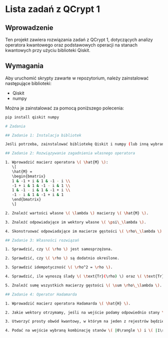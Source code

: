 # Lista zadań z QCrypt 1

## Wprowadzenie

Ten projekt zawiera rozwiązania zadań z QCrypt 1, dotyczących analizy operatora kwantowego oraz podstawowych operacji na stanach kwantowych przy użyciu biblioteki Qiskit.

## Wymagania

Aby uruchomić skrypty zawarte w repozytorium, należy zainstalować następujące biblioteki:
- Qiskit
- numpy

Można je zainstalować za pomocą poniższego polecenia:
```bash
pip install qiskit numpy

# Zadania

## Zadanie 1: Instalacja bibliotek

Jeśli potrzeba, zainstalować bibliotekę Qiskit i numpy (lub inną wybraną).

## Zadanie 2: Rozwiązywanie zagadnienia własnego operatora

1. Wprowadzić macierz operatora \( \hat{M} \):
   \[
   \hat{M} =
   \begin{bmatrix}
   1 & -1 + i & 1 & -1 - i \\
   -1 + i & 1 & -1 - i & 1 \\
   1 & -1 - i & 1 & -1 + i \\
   -1 - i & 1 & -1 + i & 1
   \end{bmatrix}
   \]

2. Znaleźć wartości własne \( \lambda \) macierzy \( \hat{M} \).

3. Znaleźć odpowiadające im wektory własne \( \psi\_\lambda \).

4. Skonstruować odpowiadające im macierze gęstości \( \rho\_\lambda \).

## Zadanie 3: Własności rozwiązań

1. Sprawdzić, czy \( \rho \) jest samosprzężona.

2. Sprawdzić, czy \( \rho \) są dodatnio określone.

3. Sprawdzić idempotyczność \( \rho^2 = \rho \).

4. Sprawdzić, ile wynoszą ślady \( \text{Tr}(\rho) \) oraz \( \text{Tr}(\rho^2) \). Co to oznacza?

5. Znaleźć sumę wszystkich macierzy gęstości \( \sum \rho\_\lambda \).

## Zadanie 4: Operator Hadamarda

1. Wprowadzić macierz operatora Hadamarda \( \hat{H} \).

2. Jakie wektory otrzymamy, jeśli na wejście podamy odpowiednio stany \( |0\rangle \) oraz \( |1\rangle \)?

3. Utworzyć prosty obwód kwantowy, w którym na jeden z rejestrów będziemy działać bramką \( \hat{H} \), a na drugi \( \hat{I} \).

4. Podać na wejście wybraną kombinację stanów \( |0\rangle \) i \( |1\rangle \) i zinterpretować wyniki.

